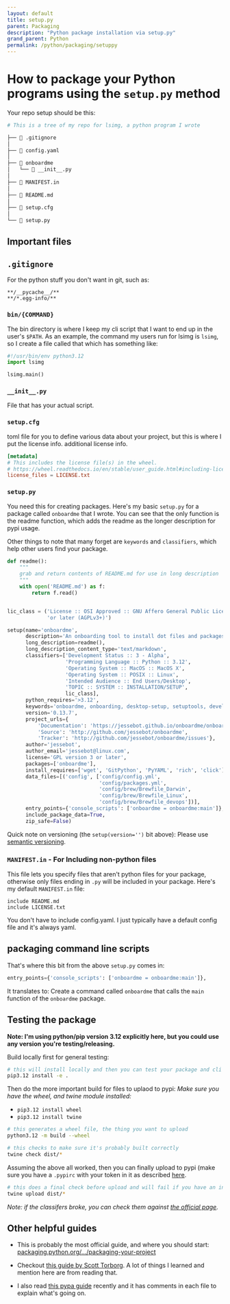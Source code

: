 ```yaml
---
layout: default
title: setup.py
parent: Packaging
description: "Python package installation via setup.py"
grand_parent: Python
permalink: /python/packaging/setuppy
---
```


# How to package your Python programs using the `setup.py` method
Your repo setup should be this:

```sh
# This is a tree of my repo for lsimg, a python program I wrote

├──  .gitignore
│
├──  config.yaml
│
├──  onboardme
│   └──  __init__.py
│
├──  MANIFEST.in
│
├──  README.md
│
├──  setup.cfg
│
└──  setup.py
```

## Important files

## `.gitignore`
For the python stuff you don't want in git, such as:

```gitignore
**/__pycache__/**
**/*.egg-info/**
```

### `bin/{COMMAND}`
The bin directory is where I keep my cli script that I want to end up in the
user's `$PATH`. As an example, the command my users run for lsimg is `lsimg`,
so I create a file called that which has something like:

```python
#!/usr/bin/env python3.12
import lsimg

lsimg.main()
```

### `__init__.py`
File that has your actual script.

### `setup.cfg`
toml file for you to define various data about your project, but this is
where I put the license info. additional license info.

```toml
[metadata]
# This includes the license file(s) in the wheel.
# https://wheel.readthedocs.io/en/stable/user_guide.html#including-license-files-in-the-generated-wheel-file
license_files = LICENSE.txt
```

### `setup.py`

You need this for creating packages. Here's my basic `setup.py` for a package
 called `onboardme` that I wrote. You can see that the only function is the readme
 function, which adds the readme as the longer description for pypi usage.

Other things to note that many forget are `keywords` and `classifiers`, which
 help other users find your package.

```python
def readme():
    """
    grab and return contents of README.md for use in long description
    """
    with open('README.md') as f:
        return f.read()


lic_class = ('License :: OSI Approved :: GNU Affero General Public License v3'
             'or later (AGPLv3+)')

setup(name='onboardme',
      description='An onboarding tool to install dot files and packages',
      long_description=readme(),
      long_description_content_type='text/markdown',
      classifiers=['Development Status :: 3 - Alpha',
                   'Programming Language :: Python :: 3.12',
                   'Operating System :: MacOS :: MacOS X',
                   'Operating System :: POSIX :: Linux',
                   'Intended Audience :: End Users/Desktop',
                   'TOPIC :: SYSTEM :: INSTALLATION/SETUP',
                   lic_class],
      python_requires='>3.12',
      keywords='onboardme, onboarding, desktop-setup, setuptools, development',
      version='0.13.7',
      project_urls={
          'Documentation': 'https://jessebot.github.io/onboardme/onboardme',
          'Source': 'http://github.com/jessebot/onboardme',
          'Tracker': 'http://github.com/jessebot/onboardme/issues'},
      author='jessebot',
      author_email='jessebot@linux.com',
      license='GPL version 3 or later',
      packages=['onboardme'],
      install_requires=['wget', 'GitPython', 'PyYAML', 'rich', 'click'],
      data_files=[('config', ['config/config.yml',
                              'config/packages.yml',
                              'config/brew/Brewfile_Darwin',
                              'config/brew/Brewfile_Linux',
                              'config/brew/Brewfile_devops'])],
      entry_points={'console_scripts': ['onboardme = onboardme:main']},
      include_package_data=True,
      zip_safe=False)
```

Quick note on versioning (the `setup(version='')` bit above): Please use
[semantic versioning](https://semver.org/).

### `MANIFEST.in` - For Including non-python files
This file lets you specify files that aren't python files for your package,
otherwise only files ending in `.py` will be included in your package. Here's
my default `MANIFEST.in` file:

```in
include README.md
include LICENSE.txt
```

You don't have to include config.yaml. I just typically have a default config
file and it's always yaml.


## packaging command line scripts

That's where this bit from the above `setup.py` comes in:

```python
entry_points={'console_scripts': ['onboardme = onboardme:main']},
```

It translates to: Create a command called `onboardme` that calls the `main`
function of the `onboardme` package.

## Testing the package
__**Note**: I'm using python/pip version 3.12 explicitly here, but you could use any version you're testing/releasing.__

Build locally first for general testing:
```bash
# this will install locally and then you can test your package and cli tools
pip3.12 install -e .
```

Then do the more important build for files to uplaod to pypi:
_Make sure you have the wheel, and twine module installed:_
- `pip3.12 install wheel`
- `pip3.12 install twine`

```bash
# this generates a wheel file, the thing you want to upload
python3.12 -m build --wheel

# this checks to make sure it's probably built correctly
twine check dist/*
```

Assuming the above all worked, then you can finally upload to pypi (make sure you have a `.pypirc` with your token in it as described [here](https://packaging.python.org/en/latest/guides/distributing-packages-using-setuptools/#create-an-account).

```bash
# this does a final check before upload and will fail if you have an incorrect classifer
twine upload dist/*
```

_Note: if the classifers broke, you can check them against [the official page](https://pypi.org/classifiers/)._

## Other helpful guides

- This is probably the most official guide, and where you should start:
  [packaging.python.org/.../packaging-your-project](https://packaging.python.org/en/latest/guides/distributing-packages-using-setuptools/#packaging-your-project)

- Checkout [this guide by Scott Torborg](https://python-packaging.readthedocs.io/en/latest/).
  A lot of things I learned and mention here are from reading that.

- I also read [this pypa guide](https://github.com/pypa/sampleproject) recently
  and it has comments in each file to explain what's going on.

